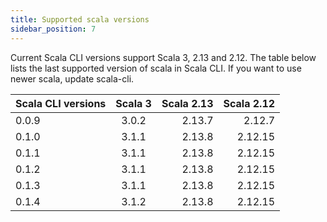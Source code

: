 ```yaml
---
title: Supported scala versions
sidebar_position: 7
---
```


Current Scala CLI versions support Scala 3, 2.13 and 2.12. The table below lists the last supported version of scala in Scala CLI. If you want to use newer scala, update scala-cli.

| Scala CLI versions   |      Scala 3      |  Scala 2.13 | Scala 2.12 |
|---------------------|:-----------------:|------------:|-----------:|
| 0.0.9               |   3.0.2           |    2.13.7   | 2.12.7     |
| 0.1.0               |   3.1.1           |    2.13.8   | 2.12.15    |
| 0.1.1               |   3.1.1           |    2.13.8   | 2.12.15    |
| 0.1.2               |   3.1.1           |    2.13.8   | 2.12.15    |
| 0.1.3               |   3.1.1           |    2.13.8   | 2.12.15    |
| 0.1.4               |   3.1.2           |    2.13.8   | 2.12.15    |


